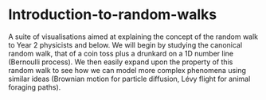 # Introduction-to-random-walks
A suite of visualisations aimed at explaining the concept of the random walk to Year 2 physicists and below. We will begin by studying the canonical random walk, that of a coin toss plus a drunkard on a 1D number line (Bernoulli process). We then easily expand upon the property of this random walk to see how we can model more complex phenomena using similar ideas (Brownian motion for particle diffusion, Lévy flight for animal foraging paths).

